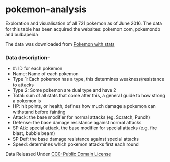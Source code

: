 # pokemon-analysis
Exploration and visualisation of all 721 pokemon as of June 2016. The data for this table has been acquired the websites:  pokemon.com, pokemondb and bulbapeida

The data was downloaded from [Pokemon with stats](https://www.kaggle.com/abcsds/pokemon)
### Data description-
- #: ID for each pokemon
- Name: Name of each pokemon
- Type 1: Each pokemon has a type, this determines weakness/resistance to attacks
- Type 2: Some pokemon are dual type and have 2
- Total: sum of all stats that come after this, a general guide to how strong a pokemon is
- HP: hit points, or health, defines how much damage a pokemon can withstand before fainting
- Attack: the base modifier for normal attacks (eg. Scratch, Punch)
- Defense: the base damage resistance against normal attacks
- SP Atk: special attack, the base modifier for special attacks (e.g. fire blast, bubble beam)
- SP Def: the base damage resistance against special attacks
- Speed: determines which pokemon attacks first each round

Data Released Under [CC0: Public Domain License](https://creativecommons.org/publicdomain/zero/1.0/)
